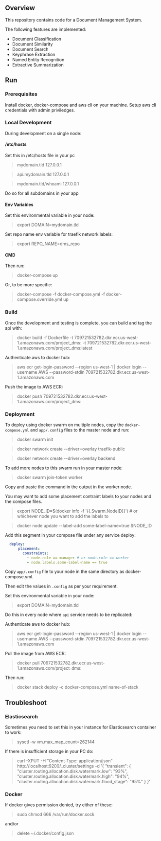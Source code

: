 ## Overview

This repository contains code for a Document Management System.

The following features are implemented:
* Document Classification
* Document Similarity
* Document Search
* Keyphrase Extraction
* Named Entity Recognition
* Extractive Summarization

## Run

### Prerequisites
Install docker, docker-compose and aws cli on your machine.
Setup aws cli credentials with admin priviledges.

### Local Development

During development on a single node:

#### /etc/hosts
Set this in /etc/hosts file in your pc
> mydomain.tld        127.0.0.1

> api.mydomain.tld    127.0.0.1

> mydomain.tld/whoami 127.0.0.1

Do so for all subdomains in your app

#### Env Variables
Set this environmental variable in your node:

> export DOMAIN=mydomain.tld

Set repo name env variable for traefik network labels:

> export REPO_NAME=dms_repo

#### CMD
Then run:
> docker-compose up

Or, to be more specific:
> docker-compose -f docker-compose.yml -f docker-compose.override.yml up

### Build
Once the development and testing is complete, you can build and tag the api with:
> docker build -f Dockerfile -t 709721532782.dkr.ecr.us-west-1.amazonaws.com/project_dms:<TAG> -t 709721532782.dkr.ecr.us-west-1.amazonaws.com/project_dms:latest
  
Authenticate aws to docker hub:
> aws ecr get-login-password --region us-west-1 | docker login --username AWS --password-stdin 709721532782.dkr.ecr.us-west-1.amazonaws.com

Push the image to AWS ECR:
> docker push 709721532782.dkr.ecr.us-west-1.amazonaws.com/project_dms:<TAG>

### Deployment

To deploy using docker swarm on multiple nodes, copy the `docker-compose.yml` and `app/.config` files to the master node and run:
> docker swarm init

> docker network create --driver=overlay traefik-public

> docker network create --driver=overlay backend

To add more nodes to this swarm run in your master node:
> docker swarm join-token worker 

Copy and paste the command in the output in the worker node.

You may want to add some placement contraint labels to your nodes and the compose files.
> export NODE_ID=$(docker info -f '{{.Swarm.NodeID}}') # or whichever node you want to add the labels to

> docker node update --label-add some-label-name=true $NODE_ID

Add this segment in your compose file under any service deploy:
```yaml
  deploy:
      placement:
        constraints:
          - node.role == manager # or node.role == worker
          - node.labels.some-label-name == true
```        

Copy `app/.config` file to your node in the same directory as docker-compose.yml.

Then edit the values in `.config` as per your requirement.

Set this environmental variable in your node:
> export DOMAIN=mydomain.tld

Do this in every node where `api` service needs to be replicated:

Authenticate aws to docker hub:
> aws ecr get-login-password --region us-west-1 | docker login --username AWS --password-stdin 709721532782.dkr.ecr.us-west-1.amazonaws.com

Pull the image from AWS ECR:
> docker pull 709721532782.dkr.ecr.us-west-1.amazonaws.com/project_dms:<TAG>
  
Then run:
> docker stack deploy -c docker-compose.yml name-of-stack

## Troubleshoot

### Elasticsearch
Sometimes you need to set this in your instance for Elasticsearch container to work:
> sysctl -w vm.max_map_count=262144

If there is insufficient storage in your PC do:

> curl -XPUT -H "Content-Type: application/json" http://localhost:9200/_cluster/settings -d '{
> 	"transient": {
> 		"cluster.routing.allocation.disk.watermark.low": "93%",
> 		"cluster.routing.allocation.disk.watermark.high": "94%",
> 		"cluster.routing.allocation.disk.watermark.flood_stage": "95%"
> 	}
> }'

### Docker
If docker gives permission denied, try either of these:

> sudo chmod 666 /var/run/docker.sock

and/or 

> delete ~/.docker/config.json




